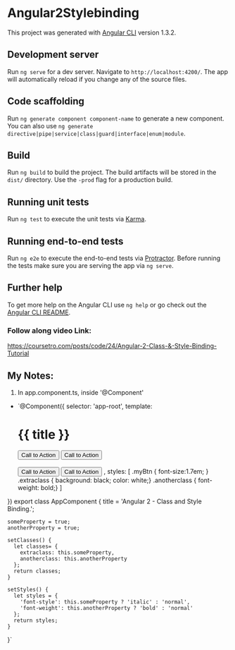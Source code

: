 # Angular2Stylebinding

This project was generated with [Angular CLI](https://github.com/angular/angular-cli) version 1.3.2.

## Development server

Run `ng serve` for a dev server. Navigate to `http://localhost:4200/`. The app will automatically reload if you change any of the source files.

## Code scaffolding

Run `ng generate component component-name` to generate a new component. You can also use `ng generate directive|pipe|service|class|guard|interface|enum|module`.

## Build

Run `ng build` to build the project. The build artifacts will be stored in the `dist/` directory. Use the `-prod` flag for a production build.

## Running unit tests

Run `ng test` to execute the unit tests via [Karma](https://karma-runner.github.io).

## Running end-to-end tests

Run `ng e2e` to execute the end-to-end tests via [Protractor](http://www.protractortest.org/).
Before running the tests make sure you are serving the app via `ng serve`.

## Further help

To get more help on the Angular CLI use `ng help` or go check out the [Angular CLI README](https://github.com/angular/angular-cli/blob/master/README.md).

### Follow along video Link:
https://coursetro.com/posts/code/24/Angular-2-Class-&-Style-Binding-Tutorial

## My Notes:
1. In app.component.ts, inside '@Component'
  - `@Component({
    selector: 'app-root',
    template:
    <h1> {{ title }} </h1>
    <button class='myBtn' [class.extraclass]="someProperty">Call to Action</button>
    <button class='myBtn' [style.border]="someProperty ? '5px solid yellow' : 'none'">Call to Action</button>
    <br><br>
    <button class='myBtn' [ngClass]="setClasses()">Call to Action</button>
    <button class='myBtn' [ngStyle]="setStyles()">Call to Action</button>
    ,
    styles: [
    .myBtn { font-size:1.7em; }
    .extraclass { background: black; color: white;}
    .anotherclass { font-weight: bold;}
    ]
  })
  export class AppComponent {
    title = 'Angular 2 - Class and Style Binding.';

    someProperty = true;
    anotherProperty = true;

    setClasses() {
      let classes= {
        extraclass: this.someProperty,
        anotherclass: this.anotherProperty
      };
      return classes;
    }

    setStyles() {
      let styles = {
        'font-style': this.someProperty ? 'italic' : 'normal',
        'font-weight': this.anotherProperty ? 'bold' : 'normal'
      };
      return styles;
    }
  }`
